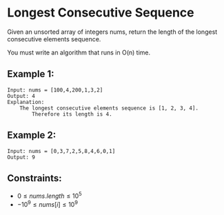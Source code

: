 # Longest Consecutive Sequence

Given an unsorted array of integers nums, return the length of the longest  
consecutive elements sequence.

You must write an algorithm that runs in O(n) time.

 

## Example 1:

    Input: nums = [100,4,200,1,3,2]
    Output: 4
    Explanation: 
        The longest consecutive elements sequence is [1, 2, 3, 4]. 
            Therefore its length is 4.


## Example 2:

    Input: nums = [0,3,7,2,5,8,4,6,0,1]
    Output: 9
    
 

## Constraints:

* $0 \le nums.length \le 10^5$
* $-10^9 \le nums[i] \le 10^9$

